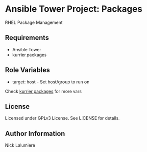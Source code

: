 Ansible Tower Project: Packages
=========

RHEL Package Management

Requirements
------------

* Ansible Tower
* kurrier.packages 

Role Variables
--------------

* target: host - Set host/group to run on

Check [kurrier.packages](https://github.com/kurrier/ansible-role_packages) for more vars

License
-------

Licensed under GPLv3 License. See LICENSE for details.

Author Information
------------------

Nick Lalumiere

